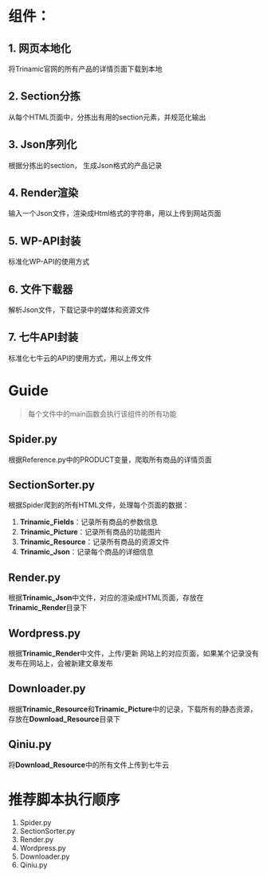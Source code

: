 # 组件：

## 1. 网页本地化

将Trinamic官网的所有产品的详情页面下载到本地

## 2. Section分拣

从每个HTML页面中，分拣出有用的section元素，并规范化输出

## 3. Json序列化

根据分拣出的section， 生成Json格式的产品记录

## 4. Render渲染

输入一个Json文件，渲染成Html格式的字符串，用以上传到网站页面

## 5. WP-API封装

标准化WP-API的使用方式

## 6. 文件下载器

解析Json文件，下载记录中的媒体和资源文件

## 7. 七牛API封装

标准化七牛云的API的使用方式，用以上传文件

# Guide
> 每个文件中的main函数会执行该组件的所有功能

## Spider.py
根据Reference.py中的PRODUCT变量，爬取所有商品的详情页面

## SectionSorter.py
根据Spider爬到的所有HTML文件，处理每个页面的数据：

1. **Trinamic_Fields**：记录所有商品的参数信息
2. **Trinamic_Picture**：记录所有商品的功能图片
3. **Trinamic_Resource**：记录所有商品的资源文件
4. **Trinamic_Json**：记录每个商品的详细信息

## Render.py
根据**Trinamic_Json**中文件，对应的渲染成HTML页面，存放在**Trinamic_Render**目录下

## Wordpress.py
根据**Trinamic_Render**中文件，上传/更新 网站上的对应页面，如果某个记录没有发布在网站上，会被新建文章发布

## Downloader.py
根据**Trinamic_Resource**和**Trinamic_Picture**中的记录，下载所有的静态资源，存放在**Download_Resource**目录下

## Qiniu.py
将**Download_Resource**中的所有文件上传到七牛云

# 推荐脚本执行顺序
1. Spider.py
2. SectionSorter.py
3. Render.py
4. Wordpress.py
5. Downloader.py
6. Qiniu.py